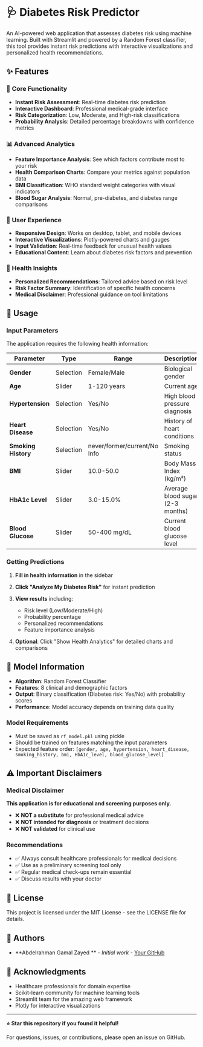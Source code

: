 # 🩺 Diabetes Risk Predictor

An AI-powered web application that assesses diabetes risk using machine learning. Built with Streamlit and powered by a Random Forest classifier, this tool provides instant risk predictions with interactive visualizations and personalized health recommendations.

## ✨ Features

### 🎯 **Core Functionality**
- **Instant Risk Assessment**: Real-time diabetes risk prediction
- **Interactive Dashboard**: Professional medical-grade interface
- **Risk Categorization**: Low, Moderate, and High-risk classifications
- **Probability Analysis**: Detailed percentage breakdowns with confidence metrics

### 📊 **Advanced Analytics**
- **Feature Importance Analysis**: See which factors contribute most to your risk
- **Health Comparison Charts**: Compare your metrics against population data
- **BMI Classification**: WHO standard weight categories with visual indicators
- **Blood Sugar Analysis**: Normal, pre-diabetes, and diabetes range comparisons

### 🎨 **User Experience**
- **Responsive Design**: Works on desktop, tablet, and mobile devices
- **Interactive Visualizations**: Plotly-powered charts and gauges
- **Input Validation**: Real-time feedback for unusual health values
- **Educational Content**: Learn about diabetes risk factors and prevention

### 🔬 **Health Insights**
- **Personalized Recommendations**: Tailored advice based on risk level
- **Risk Factor Summary**: Identification of specific health concerns
- **Medical Disclaimer**: Professional guidance on tool limitations
  
## 🔧 Usage

### Input Parameters
The application requires the following health information:

| Parameter | Type | Range | Description |
|-----------|------|-------|-------------|
| **Gender** | Selection | Female/Male | Biological gender |
| **Age** | Slider | 1-120 years | Current age |
| **Hypertension** | Selection | Yes/No | High blood pressure diagnosis |
| **Heart Disease** | Selection | Yes/No | History of heart conditions |
| **Smoking History** | Selection | never/former/current/No Info | Smoking status |
| **BMI** | Slider | 10.0-50.0 | Body Mass Index (kg/m²) |
| **HbA1c Level** | Slider | 3.0-15.0% | Average blood sugar (2-3 months) |
| **Blood Glucose** | Slider | 50-400 mg/dL | Current blood glucose level |

### Getting Predictions
1. **Fill in health information** in the sidebar
2. **Click "Analyze My Diabetes Risk"** for instant prediction
3. **View results** including:
   - Risk level (Low/Moderate/High)
   - Probability percentage
   - Personalized recommendations
   - Feature importance analysis

4. **Optional**: Click "Show Health Analytics" for detailed charts and comparisons

## 🧠 Model Information

- **Algorithm**: Random Forest Classifier
- **Features**: 8 clinical and demographic factors
- **Output**: Binary classification (Diabetes risk: Yes/No) with probability scores
- **Performance**: Model accuracy depends on training data quality

### Model Requirements
- Must be saved as `rf_model.pkl` using pickle
- Should be trained on features matching the input parameters
- Expected feature order: `[gender, age, hypertension, heart_disease, smoking_history, bmi, HbA1c_level, blood_glucose_level]`

## ⚠️ Important Disclaimers

### Medical Disclaimer
**This application is for educational and screening purposes only.**
- ❌ **NOT a substitute** for professional medical advice
- ❌ **NOT intended for diagnosis** or treatment decisions
- ❌ **NOT validated** for clinical use

### Recommendations
- ✅ Always consult healthcare professionals for medical decisions
- ✅ Use as a preliminary screening tool only
- ✅ Regular medical check-ups remain essential
- ✅ Discuss results with your doctor


## 📄 License

This project is licensed under the MIT License - see the LICENSE file for details.

## 👥 Authors

- **Abdelrahman Gamal Zayed ** - *Initial work* - [Your GitHub](https://github.com/Abdelra7manZayed)

## 🙏 Acknowledgments

- Healthcare professionals for domain expertise
- Scikit-learn community for machine learning tools
- Streamlit team for the amazing web framework
- Plotly for interactive visualizations

---

**⭐ Star this repository if you found it helpful!**

For questions, issues, or contributions, please open an issue on GitHub.
